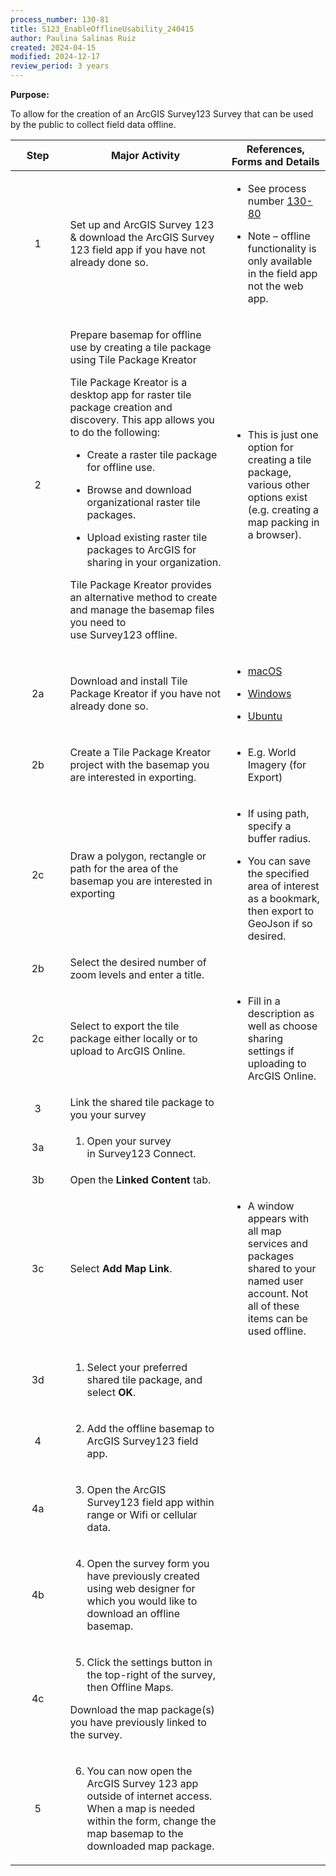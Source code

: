 ```yaml
---
process_number: 130-81
title: S123_EnableOfflineUsability_240415
author: Paulina Salinas Ruiz
created: 2024-04-15
modified: 2024-12-17
review_period: 3 years
---
```


**Purpose:**

To allow for the creation of an ArcGIS Survey123 Survey that can be used by the public to collect field data offline.

<table>
<colgroup>
<col style="width: 17%" />
<col style="width: 50%" />
<col style="width: 31%" />
</colgroup>
<thead>
<tr>
<th style="text-align: center;"><strong>Step</strong></th>
<th><strong>Major Activity</strong></th>
<th><strong>References, Forms and Details</strong></th>
</tr>
</thead>
<tbody>
<tr>
<td style="text-align: center;">1</td>
<td>Set up and ArcGIS Survey 123 &amp; download the ArcGIS Survey 123 field app if you have not already done so.</td>
<td><ul>
<li><p>See process number <a href="https://pacificsalmonfoundation-my.sharepoint.com/:w:/g/personal/psalinasruiz_psf_ca/EVs9rLPj2cBLi-AF3UBzc14BMuvtA4tSBNcKj-Aqpou7mA?e=WNTc3N">130-80</a></p></li>
<li><p>Note – offline functionality is only available in the field app not the web app.</p></li>
</ul></td>
</tr>
<tr>
<td style="text-align: center;">2</td>
<td><p>Prepare basemap for offline use by creating a tile package using Tile Package Kreator</p>
<p>Tile Package Kreator is a desktop app for raster tile package creation and discovery. This app allows you to do the following:</p>
<ul>
<li><p>Create a raster tile package for offline use.</p></li>
<li><p>Browse and download organizational raster tile packages.</p></li>
<li><p>Upload existing raster tile packages to ArcGIS for sharing in your organization.</p></li>
</ul>
<p>Tile Package Kreator provides an alternative method to create and manage the basemap files you need to use Survey123 offline.</p></td>
<td><ul>
<li><p>This is just one option for creating a tile package, various other options exist (e.g. creating a map packing in a browser).</p></li>
</ul></td>
</tr>
<tr>
<td style="text-align: center;">2a</td>
<td>Download and install Tile Package Kreator if you have not already done so.</td>
<td><ul>
<li><p><a href="https://links.esri.com/esrilabs/tile-package-kreator-mac">macOS</a></p></li>
<li><p><a href="https://links.esri.com/esrilabs/tile-package-kreator-windows">Windows</a></p></li>
<li><p><a href="https://links.esri.com/esrilabs/tile-package-kreator-ubuntu">Ubuntu</a></p></li>
</ul></td>
</tr>
<tr>
<td style="text-align: center;">2b</td>
<td>Create a Tile Package Kreator project with the basemap you are interested in exporting.</td>
<td><ul>
<li><p>E.g. World Imagery (for Export)</p></li>
</ul></td>
</tr>
<tr>
<td style="text-align: center;">2c</td>
<td>Draw a polygon, rectangle or path for the area of the basemap you are interested in exporting</td>
<td><ul>
<li><p>If using path, specify a buffer radius.</p></li>
<li><p>You can save the specified area of interest as a bookmark, then export to GeoJson if so desired.</p></li>
</ul></td>
</tr>
<tr>
<td style="text-align: center;">2b</td>
<td>Select the desired number of zoom levels and enter a title.</td>
<td></td>
</tr>
<tr>
<td style="text-align: center;">2c</td>
<td>Select to export the tile package either locally or to upload to ArcGIS Online.</td>
<td><ul>
<li><p>Fill in a description as well as choose sharing settings if uploading to ArcGIS Online.</p></li>
</ul></td>
</tr>
<tr>
<td style="text-align: center;">3</td>
<td>Link the shared tile package to you your survey</td>
<td></td>
</tr>
<tr>
<td style="text-align: center;">3a</td>
<td><ol type="1">
<li><p>Open your survey in Survey123 Connect.</p></li>
</ol></td>
<td></td>
</tr>
<tr>
<td style="text-align: center;">3b</td>
<td>Open the <strong>Linked Content</strong> tab.</td>
<td></td>
</tr>
<tr>
<td style="text-align: center;">3c</td>
<td>Select <strong>Add Map Link</strong>.</td>
<td><ul>
<li><p>A window appears with all map services and packages shared to your named user account. Not all of these items can be used offline.</p></li>
</ul></td>
</tr>
<tr>
<td style="text-align: center;">3d</td>
<td><ol type="1">
<li><p>Select your preferred shared tile package, and select <strong>OK</strong>.</p></li>
</ol></td>
<td></td>
</tr>
<tr>
<td style="text-align: center;">4</td>
<td><ol start="2" type="1">
<li><p>Add the offline basemap to ArcGIS Survey123 field app.</p></li>
</ol></td>
<td></td>
</tr>
<tr>
<td style="text-align: center;">4a</td>
<td><ol start="3" type="1">
<li><p>Open the ArcGIS Survey123 field app within range or Wifi or cellular data.</p></li>
</ol></td>
<td></td>
</tr>
<tr>
<td style="text-align: center;">4b</td>
<td><ol start="4" type="1">
<li><p>Open the survey form you have previously created using web designer for which you would like to download an offline basemap.</p></li>
</ol></td>
<td></td>
</tr>
<tr>
<td style="text-align: center;">4c</td>
<td><ol start="5" type="1">
<li><p>Click the settings button in the top-right of the survey, then Offline Maps.</p></li>
</ol>
<p>Download the map package(s) you have previously linked to the survey.</p></td>
<td></td>
</tr>
<tr>
<td style="text-align: center;">5</td>
<td><ol start="6" type="1">
<li><p>You can now open the ArcGIS Survey 123 app outside of internet access. When a map is needed within the form, change the map basemap to the downloaded map package.</p></li>
</ol></td>
<td></td>
</tr>
</tbody>
</table>
